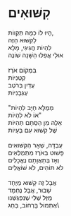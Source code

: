 # קִשּׁוּאִים

הָיוּ לוֹ כַּמָּה תִּקְווֹת,\
לַקִּשּׁוּא הַזֶּה\
לִהְיוֹת חֲגִיגִי, מָלֵא\
אוּלַי אֲפִלּוּ הַשָּׁנָה שׁוֹנֶה\
\
בִּמְקוֹם אֹרֶז\
קִטְנִיּוֹת\
עֲדַיִן בְּרֹטֶב\
עַגְבָנִיּוֹת\
\
"מְמֻלָּא חַיָּב לִהְיוֹת\
אוֹ לֹא לִהְיוֹת"\
אֵלֶּה מִן הַסְּתָם תְּהִיּוֹת\
שֶׁל קִשּׁוּא עִם בְּעָיוֹת\
\
עֻבְדָּה, שְׁאָר הַקִּשּׁוּאִים\
פָּשׁוּט בְּאֹרֶז מִתְמַלְּאִים\
וְאָז בְּתַאֲוָתָם נֶאֱכָלִים\
לֹא תּוֹהִים, לֹא שׁוֹאֲלִים\
\
אֲבָל זֶה קִשּׁוּא מְיֻחָד\
שָׁבוּר, אֲבָל נֶחְמָד\
מַזָּל שֶׁלִּי שֶׁנִּפְגַּשְׁנוּ\
אֶתְמוֹל בָּרְחוֹב, בַּחַג\
